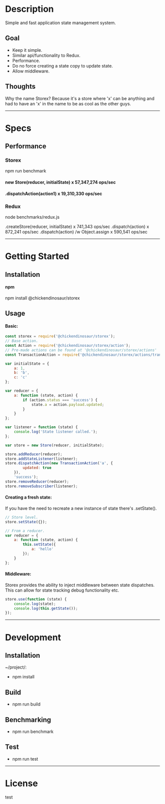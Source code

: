 # Description  

Simple and fast application state management system.

## Goal

- Keep it simple.
- Similar api/functionality to Redux.
- Performance.
- Do no force creating a state copy to update state.
- Allow middleware.

## Thoughts

Why the name Storex? Because it's a store where 'x' can be anything and had to have an 'x' in the name to be as cool as the other guys.

---  

# Specs  

## Performance  

### Storex

npm run benchmark  

#### new Store(reducer, initialState) x 57,347,274 ops/sec  
#### .dispatchAction(action1) x 19,310,330 ops/sec  

### Redux

node benchmarks/redux.js  

.createStore(reducer, initialState) x 741,343 ops/sec
.dispatch(action) x 872,241 ops/sec
.dispatch(action) /w Object.assign x 590,541 ops/sec

---  

# Getting Started  

## Installation

#### npm  

npm install @chickendinosaur/storex

## Usage

#### Basic:

```javascript
const storex = require('@chickendinosaur/storex');
// Base action.
const Action = require('@chickendinosaur/storex/action');
// Pre-made actions can be found at '@chickendinosaur/storex/actions'
const TransactionAction = require('@chickendinosaur/storex/actions/transaction');

var initialState = {
	a: 1,
	b: 'b',
	c: 'c'
};

var reducer = {
	a: function (state, action) {
		if (action.status === 'success') {
			state.a = action.payload.updated;
		}
	}
};

var listener = function (state) {
	console.log('State listener called.');
};

var store = new Store(reducer, initialState);

store.addReducer(reducer);
store.addStateListener(listener);
store.dispatchAction(new TransactionAction('a', {
		updated: true
	}),
	'success');
store.removeReducer(reducer);
store.removeSubscriber(listener);
```

#### Creating a fresh state:

If you have the need to recreate a new instance of state there's .setState().

```javascript
// Store level.
store.setState({});

// From a reducer.
var reducer = {
	a: function (state, action) {
		this.setState({
			a: 'hello'
		});
	}
};
```

#### Middleware:

Storex provides the ability to inject middleware between state dispatches.
This can allow for state tracking debug functionality etc.

```javascript
store.use(function (state) {
	console.log(state);
	console.log(this.getState());
});
```
---  

# Development  

## Installation  

~/project/:

* npm install

## Build  

* npm run build

## Benchmarking  

* npm run benchmark

## Test  

* npm run test

---  

# License  

test

